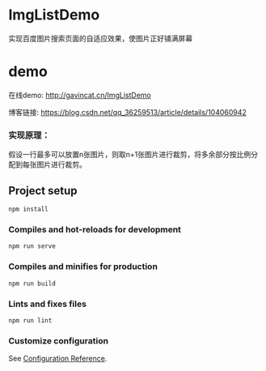 # ImgListDemo
实现百度图片搜索页面的自适应效果，使图片正好铺满屏幕
# demo

在线demo:  http://gavincat.cn/ImgListDemo

博客链接:  https://blog.csdn.net/qq_36259513/article/details/104060942

### 实现原理：

假设一行最多可以放置n张图片，则取n+1张图片进行裁剪，将多余部分按比例分配到每张图片进行裁剪。

## Project setup
```
npm install
```

### Compiles and hot-reloads for development
```
npm run serve
```

### Compiles and minifies for production
```
npm run build
```

### Lints and fixes files
```
npm run lint
```

### Customize configuration
See [Configuration Reference](https://cli.vuejs.org/config/).
